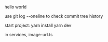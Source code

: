hello world

use git log --oneline to check commit tree history

start project:
yarn install
yarn dev

in services, image-url.ts
